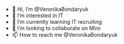 - 👋 Hi, I’m @VeronikaBondaryuk
- 👀 I’m interested in IT 
- 🌱 I’m currently learning IT recruiting
- 💞️ I’m looking to collaborate on Miro
- 📫 How to reach me @VeronikaBondaryuk

<!---
VeronikaBondaryuk/VeronikaBondaryuk is a ✨ special ✨ repository because its `README.md` (this file) appears on your GitHub profile.
You can click the Preview link to take a look at your changes.
--->
